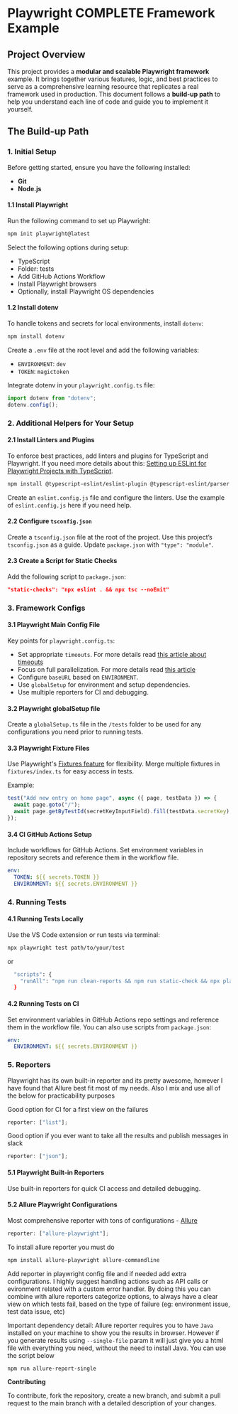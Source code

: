 # Playwright COMPLETE Framework Example

## Project Overview

This project provides a **modular and scalable Playwright framework** example. It brings together various features, logic, and best practices to serve as a comprehensive learning resource that replicates a real framework used in production. This document follows a **build-up path** to help you understand each line of code and guide you to implement it yourself.

## The Build-up Path

### 1. Initial Setup

Before getting started, ensure you have the following installed:

- **Git**
- **Node.js**

#### 1.1 Install Playwright

Run the following command to set up Playwright:

```bash
npm init playwright@latest
```

Select the following options during setup:

- TypeScript
- Folder: tests
- Add GitHub Actions Workflow
- Install Playwright browsers
- Optionally, install Playwright OS dependencies

#### 1.2 Install dotenv

To handle tokens and secrets for local environments, install `dotenv`:

```bash
npm install dotenv
```

Create a `.env` file at the root level and add the following variables:

- `ENVIRONMENT`: `dev`
- `TOKEN`: `magictoken`

Integrate dotenv in your `playwright.config.ts` file:

```typescript
import dotenv from "dotenv";
dotenv.config();
```

### 2. Additional Helpers for Your Setup

#### 2.1 Install Linters and Plugins

To enforce best practices, add linters and plugins for TypeScript and Playwright. If you need more details about this: [Setting up ESLint for Playwright Projects with TypeScript](https://ceroshjacob.medium.com/setting-up-eslint-for-playwright-projects-with-typescript-12fab098bd94).

```bash
npm install @typescript-eslint/eslint-plugin @typescript-eslint/parser eslint-plugin-playwright --save-dev
```

Create an `eslint.config.js` file and configure the linters. Use the example of `eslint.config.js` here if you need help.

#### 2.2 Configure `tsconfig.json`

Create a `tsconfig.json` file at the root of the project. Use this project’s `tsconfig.json` as a guide. Update `package.json` with `"type": "module"`.

#### 2.3 Create a Script for Static Checks

Add the following script to `package.json`:

```json
"static-checks": "npx eslint . && npx tsc --noEmit"
```

### 3. Framework Configs

#### 3.1 Playwright Main Config File

Key points for `playwright.config.ts`:

- Set appropriate `timeouts`. For more details read [this article about timeouts](https://www.bondaracademy.com/blog/playwright-timeout-30000ms-exceeded)
- Focus on full parallelization. For more details read [this article](https://blog.martioli.com/playwright-with-allure-reporter-published-on-aws-s3-bucket-full-parallelization/)
- Configure `baseURL` based on `ENVIRONMENT`.
- Use `globalSetup` for environment and setup dependencies.
- Use multiple reporters for CI and debugging.

#### 3.2 Playwright globalSetup file

Create a `globalSetup.ts` file in the `/tests` folder to be used for any configurations you need prior to running tests.

#### 3.3 Playwright Fixture Files

Use Playwright's [Fixtures feature](https://playwright.dev/docs/test-fixtures) for flexibility. Merge multiple fixtures in `fixtures/index.ts` for easy access in tests.

Example:

```typescript
test("Add new entry on home page", async ({ page, testData }) => {
  await page.goto("/");
  await page.getByTestId(secretKeyInputField).fill(testData.secretKey);
});
```

#### 3.4 CI GitHub Actions Setup

Include workflows for GitHub Actions. Set environment variables in repository secrets and reference them in the workflow file.

```yaml
env:
  TOKEN: ${{ secrets.TOKEN }}
  ENVIRONMENT: ${{ secrets.ENVIRONMENT }}
```

### 4. Running Tests

#### 4.1 Running Tests Locally

Use the VS Code extension or run tests via terminal:

```bash
npx playwright test path/to/your/test
```

or

```bash
  "scripts": {
    "runAll": "npm run clean-reports && npm run static-check && npx playwright test",
  }
```

#### 4.2 Running Tests on CI

Set environment variables in GitHub Actions repo settings and reference them in the workflow file. You can also use scripts from `package.json`:

```yaml
env:
  ENVIRONMENT: ${{ secrets.ENVIRONMENT }}
```

### 5. Reporters

Playwright has its own built-in reporter and its pretty awesome, however I have found that Allure best fit most of my needs.
Also I mix and use all of the below for practicability purposes

Good option for CI for a first view on the failures

```typescript
reporter: ["list"];
```

Good option if you ever want to take all the results and publish messages in slack

```typescript
reporter: ["json"];
```

#### 5.1 Playwright Built-in Reporters

Use built-in reporters for quick CI access and detailed debugging.

#### 5.2 Allure Playwright Configurations

Most comprehensive reporter with tons of configurations - [Allure](https://allurereport.org/docs/playwright/)

```typescript
reporter: ["allure-playwright"];
```

To install allure reporter you must do

```bash
npm install allure-playwright allure-commandline
```

Add reporter in playwright config file and if needed add extra configurations. I highly suggest handling actions such as API calls or evironment related with a custom error handler. By doing this you can combine with allure reporters categorize options, to always have a clear view on which tests fail, based on the type of failure (eg: environment issue, test data issue, etc)

Important dependency detail:
Allure reporter requires you to have `Java` installed on your machine to show you the results in browser. However if you generate results using `--single-file` param it will just give you a html file with everything you need, without the need to install Java. You can use the script below

```bash
npm run allure-report-single
```

**Contributing**

To contribute, fork the repository, create a new branch, and submit a pull request to the main branch with a detailed description of your changes.

